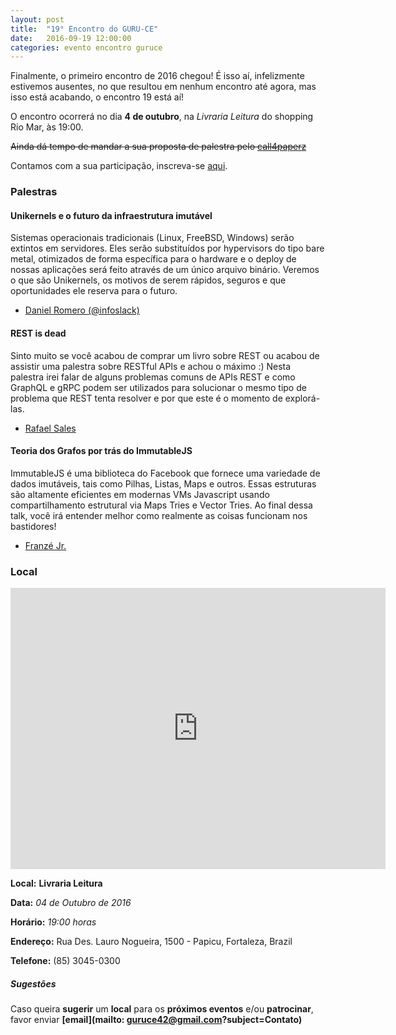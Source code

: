 ```yaml
---
layout: post
title:  "19° Encontro do GURU-CE"
date:   2016-09-19 12:00:00
categories: evento encontro guruce
---
```


Finalmente, o primeiro encontro de 2016 chegou! É isso aí, infelizmente estivemos ausentes, no que resultou em nenhum encontro até agora, mas isso está acabando, o encontro 19 está aí!

O encontro ocorrerá no dia **4 de outubro**, na _Livraria Leitura_ do shopping Rio Mar, às 19:00.

~~Ainda dá tempo de mandar a sua proposta de palestra pelo [call4paperz](#)~~

Contamos com a sua participação, inscreva-se [aqui](https://www.eventick.com.br/19o-encontro-do-guru-ce).


### Palestras


#### Unikernels e o futuro da infraestrutura imutável

Sistemas operacionais tradicionais (Linux, FreeBSD, Windows) serão extintos em servidores. Eles serão substituídos por hypervisors do tipo bare metal, otimizados de forma específica para o hardware e o deploy de nossas aplicações será feito através de um único arquivo binário. Veremos o que são Unikernels, os motivos de serem rápidos, seguros e que oportunidades ele reserva para o futuro.

- [Daniel Romero (@infoslack)](https://twitter.com/infoslack)


#### REST is dead

Sinto muito se você acabou de comprar um livro sobre REST ou acabou de assistir uma palestra sobre RESTful APIs e achou o máximo :) Nesta palestra irei falar de alguns problemas comuns de APIs REST e como GraphQL e gRPC podem ser utilizados para solucionar o mesmo tipo de problema que REST tenta resolver e por que este é o momento de explorá-las.

- [Rafael Sales](https://twitter.com/rafaelsales)


#### Teoria dos Grafos por trás do ImmutableJS

ImmutableJS é uma biblioteca do Facebook que fornece uma variedade de dados imutáveis, tais como Pilhas, Listas, Maps e outros. Essas estruturas são altamente eficientes em modernas VMs Javascript usando compartilhamento estrutural via Maps Tries e Vector Tries. Ao final dessa talk, você irá entender melhor como realmente as coisas funcionam nos bastidores!

- [Franzé Jr.](https://twitter.com/franzejr)


### Local

<iframe src="https://www.google.com/maps/embed?pb=!1m18!1m12!1m3!1d3981.316164266851!2d-38.47433537609065!3d-3.7411296494958632!2m3!1f0!2f0!3f0!3m2!1i1024!2i768!4f13.1!3m3!1m2!1s0x7c74633df165c69%3A0xd1e1d94fdaff84f0!2sLivraria+Leitura!5e0!3m2!1sen!2sbr!4v1474233491274" width="600" height="450" frameborder="0" style="border:0" allowfullscreen></iframe>

__Local:__ __Livraria Leitura__

__Data:__ _04 de Outubro de 2016_

__Horário:__ _19:00 horas_

__Endereço:__ Rua Des. Lauro Nogueira, 1500 - Papicu, Fortaleza, Brazil

__Telefone:__ (85) 3045-0300


##### Sugestões

Caso queira __sugerir__ um __local__ para os __próximos eventos__ e/ou __patrocinar__, favor enviar __[email](mailto:	guruce42@gmail.com?subject=Contato)__
